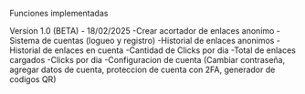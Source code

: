 Funciones implementadas

Version 1.0 (BETA) - 18/02/2025
-Crear acortador de enlaces anonimo
-Sistema de cuentas (logueo y registro)
-Historial de enlaces anonimos
-Historial de enlaces en cuenta
-Cantidad de Clicks por dia
-Total de enlaces cargados
-Clicks por dia
-Configuracion de cuenta (Cambiar contraseña, agregar datos de cuenta, proteccion de cuenta con 2FA, generador de codigos QR)
